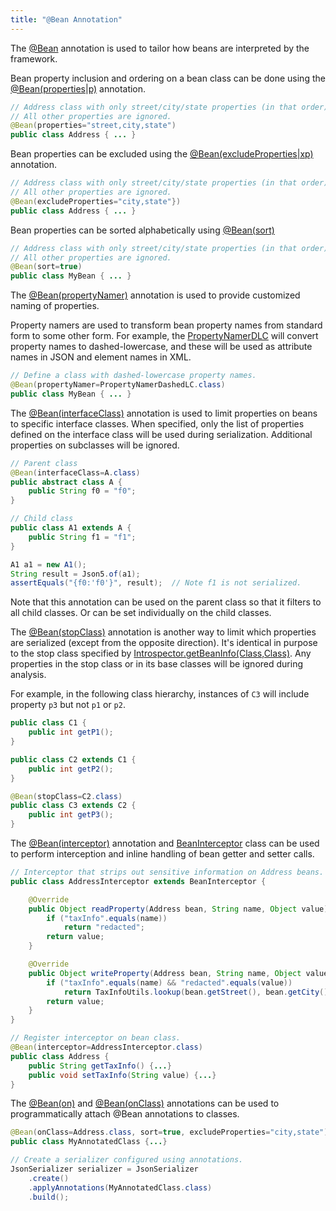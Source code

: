 ```yaml
---
title: "@Bean Annotation"
---
```


The [@Bean]({{API_DOCS}}/org/apache/juneau/annotation/Bean.html) annotation is used to tailor how beans are interpreted
by the framework.

Bean property inclusion and ordering on a bean class can be done using the [@Bean(properties|p)]({{API_DOCS}}/org/apache/juneau/annotation/Bean.html#properties()) annotation.

```java
// Address class with only street/city/state properties (in that order).
// All other properties are ignored.
@Bean(properties="street,city,state")
public class Address { ... }
```

Bean properties can be excluded using the [@Bean(excludeProperties|xp)]({{API_DOCS}}/org/apache/juneau/annotation/Bean.html#excludeProperties()) annotation.

```java
// Address class with only street/city/state properties (in that order).
// All other properties are ignored.
@Bean(excludeProperties="city,state"})
public class Address { ... }
```

Bean properties can be sorted alphabetically using [@Bean(sort)]({{API_DOCS}}/org/apache/juneau/annotation/Bean.html#sort())

```java
// Address class with only street/city/state properties (in that order).
// All other properties are ignored.
@Bean(sort=true)
public class MyBean { ... }
```

The [@Bean(propertyNamer)]({{API_DOCS}}/org/apache/juneau/annotation/Bean.html#propertyNamer()) annotation is used to
provide customized naming of properties.

Property namers are used to transform bean property names from standard form to some other form.
For example, the [PropertyNamerDLC]({{API_DOCS}}/org/apache/juneau/PropertyNamerDLC.html) will convert property names to
dashed-lowercase, and these will be used as attribute names in JSON and element names in XML.

```java
// Define a class with dashed-lowercase property names.
@Bean(propertyNamer=PropertyNamerDashedLC.class)
public class MyBean { ... }
```

The [@Bean(interfaceClass)]({{API_DOCS}}/org/apache/juneau/annotation/Bean.html#interfaceClass) annotation is used to
limit properties on beans to specific interface classes.
When specified, only the list of properties defined on the interface class will be used during serialization.
Additional properties on subclasses will be ignored.

```java
// Parent class
@Bean(interfaceClass=A.class)
public abstract class A {
    public String f0 = "f0";
}

// Child class
public class A1 extends A {
    public String f1 = "f1";
}

A1 a1 = new A1();
String result = Json5.of(a1);
assertEquals("{f0:'f0'}", result);  // Note f1 is not serialized.
```

Note that this annotation can be used on the parent class so that it filters to all child classes.
Or can be set individually on the child classes.

The [@Bean(stopClass)]({{API_DOCS}}/org/apache/juneau/annotation/Bean.html#stopClass) annotation is another way to limit
which properties are serialized (except from the opposite direction).
It's identical in purpose to the stop class specified by [Introspector.getBeanInfo(Class,Class)](TODO.md).
Any properties in the stop class or in its base classes will be ignored during analysis.

For example, in the following class hierarchy, instances of `C3` will include property `p3` but not `p1` or `p2`.

```java
public class C1 {
    public int getP1();
}

public class C2 extends C1 {
    public int getP2();
}

@Bean(stopClass=C2.class)
public class C3 extends C2 {
    public int getP3();
}
```

The [@Bean(interceptor)]({{API_DOCS}}/org/apache/juneau/annotation/Bean.html#interceptor()) annotation and [BeanInterceptor]({{API_DOCS}}/org/apache/juneau/swap/BeanInterceptor.html) class can be used to perform interception and inline handling of bean getter and setter calls.

```java
// Interceptor that strips out sensitive information on Address beans.
public class AddressInterceptor extends BeanInterceptor {

    @Override
    public Object readProperty(Address bean, String name, Object value) {
        if ("taxInfo".equals(name))
            return "redacted";
        return value;
    }

    @Override
    public Object writeProperty(Address bean, String name, Object value) {
        if ("taxInfo".equals(name) && "redacted".equals(value))
            return TaxInfoUtils.lookup(bean.getStreet(), bean.getCity(), bean.getState());
        return value;
    }
}

// Register interceptor on bean class.
@Bean(interceptor=AddressInterceptor.class)
public class Address {
    public String getTaxInfo() {...}
    public void setTaxInfo(String value) {...}
}
```

The [@Bean(on)]({{API_DOCS}}/org/apache/juneau/annotation/Bean.html#on()) and [@Bean(onClass)]({{API_DOCS}}/org/apache/juneau/annotation/Bean.html#onClass()) annotations can be used to programmatically attach @Bean annotations to classes.

```java
@Bean(onClass=Address.class, sort=true, excludeProperties="city,state")
public class MyAnnotatedClass {...}

// Create a serializer configured using annotations.
JsonSerializer serializer = JsonSerializer
    .create()
    .applyAnnotations(MyAnnotatedClass.class)
    .build();
```
